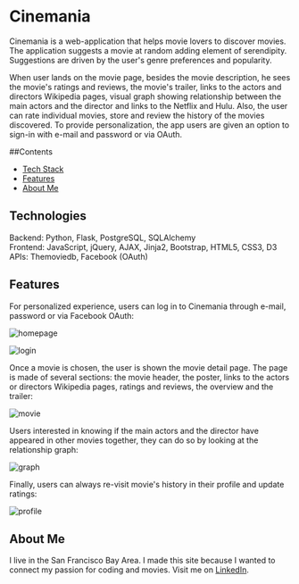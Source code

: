 # Cinemania

Cinemania is a web-application that helps movie lovers to discover movies. The application suggests a movie at random adding element of serendipity. Suggestions are driven by the user's genre preferences and popularity. 

When user lands on the movie page, besides the movie description, he sees the movie's ratings and reviews, the movie's trailer, links to the actors and directors Wikipedia pages, visual graph showing relationship between the main actors and the director and links to the Netflix and Hulu. Also, the user can rate individual movies, store and review the history of the movies discovered. To provide personalization, the app users are given an option to sign-in with e-mail and password or via OAuth.

##Contents
* [Tech Stack](#technologies)
* [Features](#features)
* [About Me](#aboutme)

## <a name="technologies"></a>Technologies
Backend: Python, Flask, PostgreSQL, SQLAlchemy<br/>
Frontend: JavaScript, jQuery, AJAX, Jinja2, Bootstrap, HTML5, CSS3, D3<br/>
APIs: Themoviedb, Facebook (OAuth)<br/>

## <a name="features"></a>Features

For personalized experience, users can log in to Cinemania through e-mail, password or via Facebook OAuth:

![homepage](https://cloud.githubusercontent.com/assets/10794461/23692569/66504c64-0384-11e7-8870-dc9abe1d191b.png)

![login](https://cloud.githubusercontent.com/assets/10794461/23692570/6651844e-0384-11e7-84ad-c265a99e912f.png)

Once a movie is chosen, the user is shown the movie detail page. The page is made of several sections: the movie header, the poster, links to the actors or directors Wikipedia pages, ratings and reviews, the overview and the trailer:

![movie](https://cloud.githubusercontent.com/assets/10794461/23692566/664c2abc-0384-11e7-8050-ca61b7599f5c.png)

Users interested in knowing if the main actors and the director have appeared in other movies together, they can do so by looking at the relationship graph:

![graph](https://cloud.githubusercontent.com/assets/10794461/23692567/664e5b20-0384-11e7-96f4-1b171b85d11e.png)

Finally, users can always re-visit movie's history in their profile and update ratings:

![profile](https://cloud.githubusercontent.com/assets/10794461/23692568/664f40f8-0384-11e7-8e26-b7aa1f812e5c.png)

## <a name="aboutme"></a>About Me
I live in the San Francisco Bay Area. I made this site because I wanted to connect my passion for coding and movies.
Visit me on [LinkedIn](https://www.linkedin.com/in/oxana-matveyuk).
